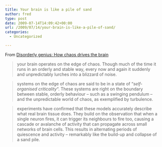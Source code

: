 ```yaml
---
title: Your brain is like a pile of sand
author: fred
type: post
date: 2009-07-14T14:09:42+00:00
url: /2009/07/14/your-brain-is-like-a-pile-of-sand/
categories:
  - Uncategorized

---
```

From [Disorderly genius: How chaos drives the brain][1]

> your brain operates on the edge of chaos. Though much of the time it runs in an orderly and stable way, every now and again it suddenly and unpredictably lurches into a blizzard of noise.

> systems on the edge of chaos are said to be in a state of &#8220;_self-organised criticality_&#8220;. These systems are right on the boundary between stable, orderly behaviour &#8211; such as a swinging pendulum &#8211; and the unpredictable world of chaos, as exemplified by turbulence. 

> experiments have confirmed that these models accurately describe what real brain tissue does. They build on the observation that when a single neuron fires, it can trigger its neighbours to fire too, causing a cascade or avalanche of activity that can propagate across small networks of brain cells. This results in alternating periods of quiescence and activity &#8211; remarkably like the build-up and collapse of a sand pile.

 [1]: http://www.newscientist.com/article/mg20227141.200-disorderly-genius-how-chaos-drives-the-brain.html
